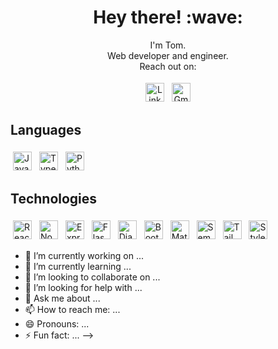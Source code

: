 <h1 align='center'> Hey there! :wave:</h1>

<p align='center'>
  I'm Tom.
  <br>Web developer and engineer.
  <br>Reach out on:
</p>

<p align="center">
  <a href="https://www.linkedin.com/in/thomas-mcerlean-6186b3b5/" target="_blank" rel="noopener noreferrer"> <img src="https://cdn.svgporn.com/logos/linkedin-icon.svg" alt="LinkedIn" height="30" style="vertical-align:top; margin:4px"></a>
  <a href="mailto:tjmcerlean@gmail.com"> <img src="https://cdn.svgporn.com/logos/google-gmail.svg" alt="Gmail" height="30" style="vertical-align:top; margin:4px"></a>
</p>

## Languages
<p>
  <a href="https://developer.mozilla.org/en-US/docs/Web/JavaScript" target="_blank" rel="noopener noreferrer"> <img src="https://cdn.svgporn.com/logos/javascript.svg" alt="JavaScript" height="30" style="vertical-align:top; margin:4px"></a>
  <a href="https://www.typescriptlang.org/"> <img src="https://cdn.svgporn.com/logos/typescript-icon.svg" alt="TypeScript" height="30" style="vertical-align:top; margin:4px"></a>
  <a href="https://www.python.org/"> <img src="https://cdn.svgporn.com/logos/python.svg" alt="Python" height="30" style="vertical-align:top; margin:4px"></a>
</p>

## Technologies
<p>
  <a href="https://reactjs.org/" target="_blank" rel="noopener noreferrer"> <img src="https://cdn.svgporn.com/logos/react.svg" alt="React" height="30" style="vertical-align:top; margin:4px"></a>
  <a href="https://nodejs.org/"> <img src="https://cdn.svgporn.com/logos/nodejs.svg" alt="Node" height="30" style="vertical-align:top; margin:4px"></a>
  <a href="https://expressjs.com/"> <img src="https://d2eip9sf3oo6c2.cloudfront.net/tags/images/000/000/359/full/expressjslogo.png" alt="Express" height="30" style="vertical-align:top; margin:4px"></a>
  <a href="https://flask.palletsprojects.com/en/2.0.x/"> <img src="https://www.pngitem.com/pimgs/m/159-1595977_flask-python-logo-hd-png-download.png" alt="Flask" height="30" style="vertical-align:top; margin:4px"></a>
  <a href="https://www.djangoproject.com/"> <img src="https://cdn.svgporn.com/logos/django-icon.svg" alt="Django" height="30" style="vertical-align:top; margin:4px"></a> 
  <a href="https://getbootstrap.com/"> <img src="https://cdn.svgporn.com/logos/bootstrap.svg" alt="Bootstrap" height="30" style="vertical-align:top; margin:4px"></a>
  <a href="https://material-ui.com/"> <img src="https://cdn.svgporn.com/logos/material-ui.svg" alt="Material UI" height="30" style="vertical-align:top; margin:4px"></a>
  <a href="https://semantic-ui.com/"> <img src="https://cdn.svgporn.com/logos/semantic-ui.svg" alt="Semantic UI" height="30" style="vertical-align:top; margin:4px"></a>
  <a href="https://tailwindcss.com/"> <img src="https://cdn.svgporn.com/logos/tailwindcss-icon.svg" alt="TailwindCSS" height="30" style="vertical-align:top; margin:4px"></a>
  <a href="https://styled-components.com/"> <img src="https://avatars.githubusercontent.com/u/20658825?s=200&v=4" alt="Styled Components" height="30" style="vertical-align:top; margin:4px"></a>
</p>


- 🔭 I’m currently working on ...
- 🌱 I’m currently learning ...
- 👯 I’m looking to collaborate on ...
- 🤔 I’m looking for help with ...
- 💬 Ask me about ...
- 📫 How to reach me: ...
- 😄 Pronouns: ...
- ⚡ Fun fact: ...
-->
